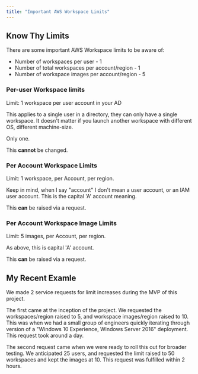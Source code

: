 ```yaml
---
title: "Important AWS Workspace Limits"
---
```


## Know Thy Limits

There are some important AWS Workspace limits to be aware of:

- Number of workspaces per user - 1
- Number of total workspaces per account/region - 1
- Number of workspace images per account/region - 5

### Per-user Workspace limits

Limit: 1 workspace per user account in your AD

This applies to a single user in a directory, they can only have a single workspace. It doesn't matter if you launch another workspace with different OS, different machine-size.

Only one.

This **cannot** be changed.

### Per Account Workspace Limits

Limit: 1 workspace, per Account, per region.

Keep in mind, when I say "account" I don't mean a user account, or an IAM user account. This is the capital 'A' account meaning.

This **can** be raised via a request.

### Per Account Workspace Image Limits

Limit: 5 images, per Account, per region.

As above, this is capital 'A' account.

This **can** be raised via a request.

## My Recent Examle

We made 2 service requests for limit increases during the MVP of this project.

The first came at the inception of the project. We requested the workspaces/region raised to 5, and workspace images/region raised to 10. This was when we had a small group of engineers quickly iterating through version of a "Windows 10 Experience, Windows Server 2016" deployment. This request took around a day.

The second request came when we were ready to roll this out for broader testing. We anticipated 25 users, and requested the limit raised to 50 workspaces and kept the images at 10. This request was fulfilled within 2 hours.
